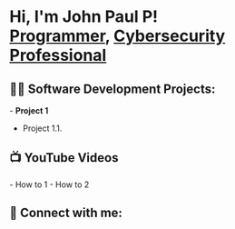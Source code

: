 <h1>Hi, I'm John Paul P! <br/><a href="https://https://github.com/J0eychnpulpey">Programmer</a>, <a href="https://www.linkedin.com/">Cybersecurity Professional</a></h1>

<h2>👨‍💻 Software Development Projects:</h2>
- <b>Project 1</b>

- Project 1.1.  



<h2>📺 YouTube Videos</h2>
- How to 1
- How to 2 

<h2> 🤳 Connect with me:</h2>



